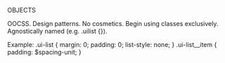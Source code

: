 OBJECTS

OOCSS.
Design patterns.
No cosmetics.
Begin using classes
exclusively.
Agnostically named (e.g. .uilist
{}).

Example:
.ui-list {
	margin: 0;
	padding: 0;
	list-style: none;
}
	.ui-list__item {
		padding: $spacing-unit;
	}